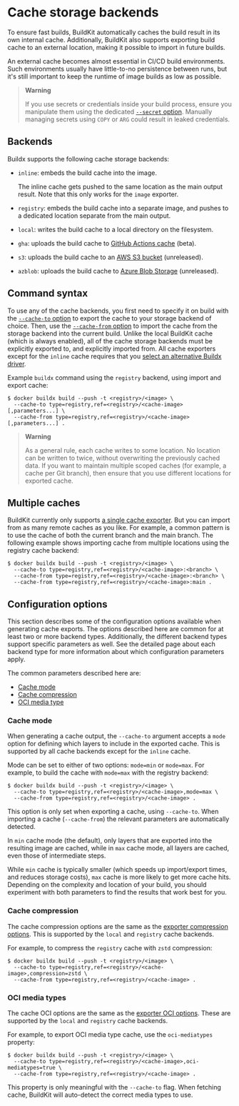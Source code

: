 # Cache storage backends

To ensure fast builds, BuildKit automatically caches the build result in its own
internal cache. Additionally, BuildKit also supports exporting build cache to an
external location, making it possible to import in future builds.

An external cache becomes almost essential in CI/CD build environments. Such
environments usually have little-to-no persistence between runs, but it's still
important to keep the runtime of image builds as low as possible.

> **Warning**
>
> If you use secrets or credentials inside your build process, ensure you
> manipulate them using the dedicated
> [`--secret` option](https://docs.docker.com/engine/reference/commandline/buildx_build/#secret).
> Manually managing secrets using `COPY` or `ARG` could result in leaked
> credentials.

## Backends

Buildx supports the following cache storage backends:

- `inline`: embeds the build cache into the image.

  The inline cache gets pushed to the same location as the main output result.
  Note that this only works for the `image` exporter.

- `registry`: embeds the build cache into a separate image, and pushes to a
  dedicated location separate from the main output.

- `local`: writes the build cache to a local directory on the filesystem.

- `gha`: uploads the build cache to
  [GitHub Actions cache](https://docs.github.com/en/rest/actions/cache) (beta).

- `s3`: uploads the build cache to an
  [AWS S3 bucket](https://aws.amazon.com/s3/) (unreleased).

- `azblob`: uploads the build cache to
  [Azure Blob Storage](https://azure.microsoft.com/en-us/services/storage/blobs/)
  (unreleased).

## Command syntax

To use any of the cache backends, you first need to specify it on build with the
[`--cache-to` option](https://docs.docker.com/engine/reference/commandline/buildx_build/#cache-to)
to export the cache to your storage backend of choice. Then, use the
[`--cache-from` option](https://docs.docker.com/engine/reference/commandline/buildx_build/#cache-from)
to import the cache from the storage backend into the current build. Unlike the
local BuildKit cache (which is always enabled), all of the cache storage
backends must be explicitly exported to, and explicitly imported from. All cache
exporters except for the `inline` cache requires that you
[select an alternative Buildx driver](../../drivers/index.md).

Example `buildx` command using the `registry` backend, using import and export
cache:

```console
$ docker buildx build --push -t <registry>/<image> \
  --cache-to type=registry,ref=<registry>/<cache-image>[,parameters...] \
  --cache-from type=registry,ref=<registry>/<cache-image>[,parameters...] .
```

> **Warning**
>
> As a general rule, each cache writes to some location. No location can be
> written to twice, without overwriting the previously cached data. If you want
> to maintain multiple scoped caches (for example, a cache per Git branch), then
> ensure that you use different locations for exported cache.

## Multiple caches

BuildKit currently only supports
[a single cache exporter](https://github.com/moby/buildkit/pull/3024). But you
can import from as many remote caches as you like. For example, a common pattern
is to use the cache of both the current branch and the main branch. The
following example shows importing cache from multiple locations using the
registry cache backend:

```console
$ docker buildx build --push -t <registry>/<image> \
  --cache-to type=registry,ref=<registry>/<cache-image>:<branch> \
  --cache-from type=registry,ref=<registry>/<cache-image>:<branch> \
  --cache-from type=registry,ref=<registry>/<cache-image>:main .
```

## Configuration options

This section describes some of the configuration options available when
generating cache exports. The options described here are common for at least two
or more backend types. Additionally, the different backend types support
specific parameters as well. See the detailed page about each backend type for
more information about which configuration parameters apply.

The common parameters described here are:

- [Cache mode](#cache-mode)
- [Cache compression](#cache-compression)
- [OCI media type](#oci-media-types)

### Cache mode

When generating a cache output, the `--cache-to` argument accepts a `mode`
option for defining which layers to include in the exported cache. This is
supported by all cache backends except for the `inline` cache.

Mode can be set to either of two options: `mode=min` or `mode=max`. For example,
to build the cache with `mode=max` with the registry backend:

```console
$ docker buildx build --push -t <registry>/<image> \
  --cache-to type=registry,ref=<registry>/<cache-image>,mode=max \
  --cache-from type=registry,ref=<registry>/<cache-image> .
```

This option is only set when exporting a cache, using `--cache-to`. When
importing a cache (`--cache-from`) the relevant parameters are automatically
detected.

In `min` cache mode (the default), only layers that are exported into the
resulting image are cached, while in `max` cache mode, all layers are cached,
even those of intermediate steps.

While `min` cache is typically smaller (which speeds up import/export times, and
reduces storage costs), `max` cache is more likely to get more cache hits.
Depending on the complexity and location of your build, you should experiment
with both parameters to find the results that work best for you.

### Cache compression

The cache compression options are the same as the
[exporter compression options](../../exporters/index.md#compression). This is
supported by the `local` and `registry` cache backends.

For example, to compress the `registry` cache with `zstd` compression:

```console
$ docker buildx build --push -t <registry>/<image> \
  --cache-to type=registry,ref=<registry>/<cache-image>,compression=zstd \
  --cache-from type=registry,ref=<registry>/<cache-image> .
```

### OCI media types

The cache OCI options are the same as the
[exporter OCI options](../../exporters/index.md#oci-media-types). These are
supported by the `local` and `registry` cache backends.

For example, to export OCI media type cache, use the `oci-mediatypes` property:

```console
$ docker buildx build --push -t <registry>/<image> \
  --cache-to type=registry,ref=<registry>/<cache-image>,oci-mediatypes=true \
  --cache-from type=registry,ref=<registry>/<cache-image> .
```

This property is only meaningful with the `--cache-to` flag. When fetching
cache, BuildKit will auto-detect the correct media types to use.
